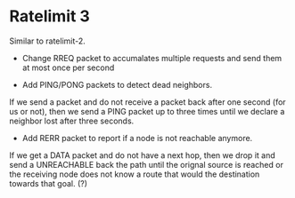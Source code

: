 # Ratelimit 3

Similar to ratelimit-2.

* Change RREQ packet to accumalates multiple requests and send them at most once per second



* Add PING/PONG packets to detect dead neighbors.

If we send a packet and do not receive a packet back after one second (for us or not),
then we send a PING packet up to three times until we declare a neighbor lost after three seconds.

* Add RERR packet to report if a node is not reachable anymore.

If we get a DATA packet and do not have a next hop, then we drop it and
send a UNREACHABLE back the path until the orignal source is reached or
the receiving node does not know a route that would the destination towards that goal. (?)
